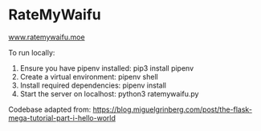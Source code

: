 # RateMyWaifu

www.ratemywaifu.moe

To run locally:

1. Ensure you have pipenv installed: pip3 install pipenv
2. Create a virtual environment: pipenv shell
3. Install required dependencies: pipenv install
4. Start the server on localhost: python3 ratemywaifu.py

Codebase adapted from: https://blog.miguelgrinberg.com/post/the-flask-mega-tutorial-part-i-hello-world

